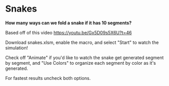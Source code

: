 # Snakes

<b>How many ways can we fold a snake if it has 10 segments?</b>

Based off of this video https://youtu.be/Gx5D09s5X6U?t=46

Download snakes.xlsm, enable the macro, and select "Start" to watch the simulation! 

Check off "Animate" if you'd like to watch the snake get generated segment by segment, and "Use Colors" to organize each segment by color as it's generated.

For fastest results uncheck both options.
